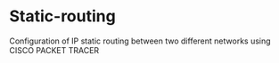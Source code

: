 # Static-routing
Configuration of IP static routing between two different networks using CISCO PACKET TRACER
